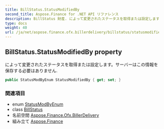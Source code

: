 ```yaml
---
title: BillStatus.StatusModifiedBy
second_title: Aspose.Finance for .NET API リファレンス
description: BillStatus 財産. によって変更されたステータスを取得または設定しますサーバーはこの情報を保存する必要はありません.
type: docs
weight: 40
url: /ja/net/aspose.finance.ofx.billerdelivery/billstatus/statusmodifiedby/
---
```

## BillStatus.StatusModifiedBy property

によって変更されたステータスを取得または設定します。サーバーはこの情報を保存する必要はありません.

```csharp
public StatusModByEnum StatusModifiedBy { get; set; }
```

### 関連項目

* enum [StatusModByEnum](../../statusmodbyenum/)
* class [BillStatus](../)
* 名前空間 [Aspose.Finance.Ofx.BillerDelivery](../../billstatus/)
* 組み立て [Aspose.Finance](../../../)


